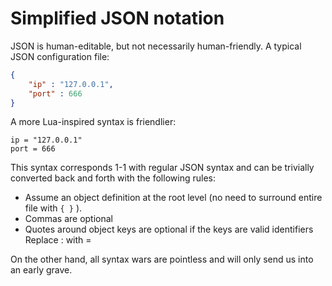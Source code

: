 # Simplified JSON notation

JSON is human-editable, but not necessarily human-friendly. A typical JSON configuration file:

```json
{
    "ip" : "127.0.0.1",
    "port" : 666
}
```

A more Lua-inspired syntax is friendlier:

```
ip = "127.0.0.1"
port = 666
```

This syntax corresponds 1-1 with regular JSON syntax and can be trivially converted back and forth with the following rules:

* Assume an object definition at the root level (no need to surround entire file with `{ }` ).
* Commas are optional
* Quotes around object keys are optional if the keys are valid identifiers
Replace : with =

On the other hand, all syntax wars are pointless and will only send us into an early grave.
